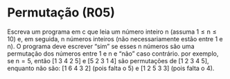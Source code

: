 # Permutação (R05) # 

Escreva um programa em c que leia um número inteiro n (assuma 1 ≤ n ≤ 10) e, em seguida, n números inteiros (não necessariamente estão entre 1 e n). O programa deve escrever “sim” se esses n números são uma permutação dos números entre 1 e n e “não” caso contrário. por exemplo, se n = 5, então [1 3 4 2 5] e [5 2 3 1 4] são permutações de [1 2 3 4 5], enquanto não são: [1 6 4 3 2] (pois falta o 5) e [1 2 5 3 3] (pois falta o 4).

